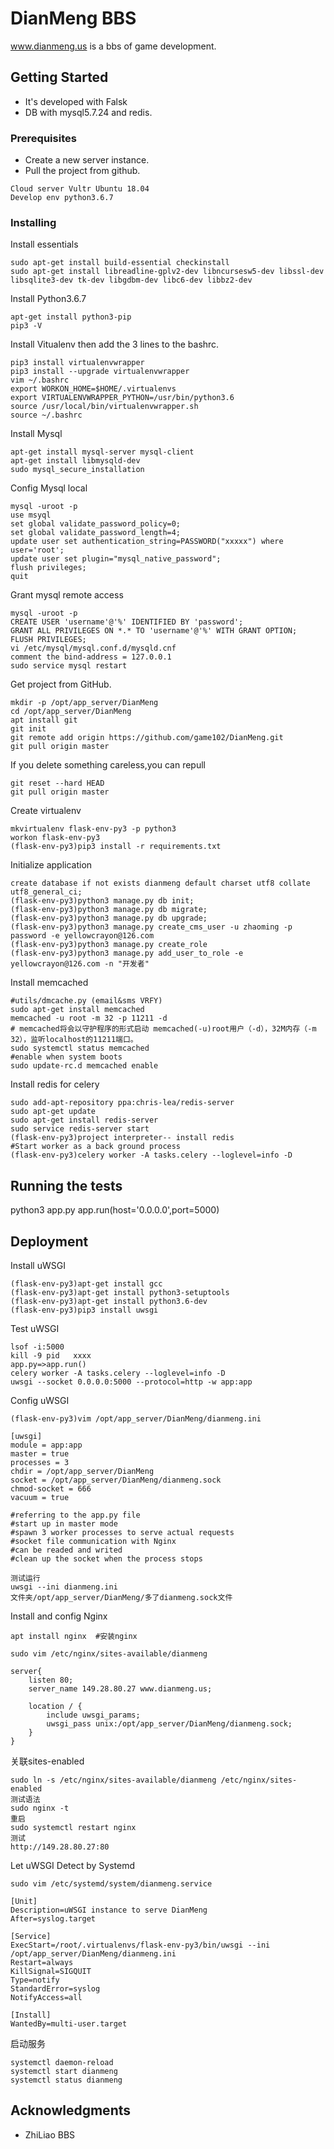 # DianMeng BBS

www.dianmeng.us is a bbs of game development.

## Getting Started

* It's developed with Falsk
* DB with mysql5.7.24 and redis.

### Prerequisites

* Create a new server instance.
* Pull the project from github.

```
Cloud server Vultr Ubuntu 18.04
Develop env python3.6.7
```

### Installing

Install essentials
```
sudo apt-get install build-essential checkinstall
sudo apt-get install libreadline-gplv2-dev libncursesw5-dev libssl-dev libsqlite3-dev tk-dev libgdbm-dev libc6-dev libbz2-dev
```

Install Python3.6.7 
```
apt-get install python3-pip
pip3 -V
```

Install Vitualenv then add the 3 lines to the bashrc.
```
pip3 install virtualenvwrapper
pip3 install --upgrade virtualenvwrapper
vim ~/.bashrc
export WORKON_HOME=$HOME/.virtualenvs
export VIRTUALENVWRAPPER_PYTHON=/usr/bin/python3.6
source /usr/local/bin/virtualenvwrapper.sh
source ~/.bashrc
```

Install Mysql
```
apt-get install mysql-server mysql-client
apt-get install libmysqld-dev
sudo mysql_secure_installation
```

Config Mysql local
```
mysql -uroot -p
use msyql
set global validate_password_policy=0;
set global validate_password_length=4;
update user set authentication_string=PASSWORD("xxxxx") where user='root';
update user set plugin="mysql_native_password";
flush privileges;
quit
```

Grant mysql remote access
```
mysql -uroot -p  
CREATE USER 'username'@'%' IDENTIFIED BY 'password';
GRANT ALL PRIVILEGES ON *.* TO 'username'@'%' WITH GRANT OPTION;
FLUSH PRIVILEGES;
vi /etc/mysql/mysql.conf.d/mysqld.cnf
comment the bind-address = 127.0.0.1
sudo service mysql restart
```

Get project from GitHub.
```
mkdir -p /opt/app_server/DianMeng
cd /opt/app_server/DianMeng
apt install git
git init
git remote add origin https://github.com/game102/DianMeng.git
git pull origin master
```

If you delete something careless,you can repull
```
git reset --hard HEAD
git pull origin master
```

Create virtualenv
```
mkvirtualenv flask-env-py3 -p python3
workon flask-env-py3
(flask-env-py3)pip3 install -r requirements.txt
```

Initialize application
```
create database if not exists dianmeng default charset utf8 collate utf8_general_ci;
(flask-env-py3)python3 manage.py db init;
(flask-env-py3)python3 manage.py db migrate;
(flask-env-py3)python3 manage.py db upgrade;
(flask-env-py3)python3 manage.py create_cms_user -u zhaoming -p password -e yellowcrayon@126.com
(flask-env-py3)python3 manage.py create_role
(flask-env-py3)python3 manage.py add_user_to_role -e yellowcrayon@126.com -n "开发者"
```

Install memcached 
```
#utils/dmcache.py (email&sms VRFY)
sudo apt-get install memcached
memcached -u root -m 32 -p 11211 -d
# memcached将会以守护程序的形式启动 memcached(-u)root用户（-d），32M内存（-m 32），监听localhost的11211端口。
sudo systemctl status memcached
#enable when system boots
sudo update-rc.d memcached enable
```

Install redis for celery
```
sudo add-apt-repository ppa:chris-lea/redis-server
sudo apt-get update
sudo apt-get install redis-server
sudo service redis-server start
(flask-env-py3)project interpreter-- install redis
#Start worker as a back ground process
(flask-env-py3)celery worker -A tasks.celery --loglevel=info -D
```

## Running the tests

python3 app.py
app.run(host='0.0.0.0',port=5000)

## Deployment

Install uWSGI
```
(flask-env-py3)apt-get install gcc
(flask-env-py3)apt-get install python3-setuptools
(flask-env-py3)apt-get install python3.6-dev
(flask-env-py3)pip3 install uwsgi
```

Test uWSGI
```
lsof -i:5000
kill -9 pid   xxxx
app.py=>app.run()
celery worker -A tasks.celery --loglevel=info -D
uwsgi --socket 0.0.0.0:5000 --protocol=http -w app:app
```

Config uWSGI
```
(flask-env-py3)vim /opt/app_server/DianMeng/dianmeng.ini

[uwsgi]
module = app:app
master = true
processes = 3
chdir = /opt/app_server/DianMeng
socket = /opt/app_server/DianMeng/dianmeng.sock
chmod-socket = 666      
vacuum = true		

#referring to the app.py file
#start up in master mode
#spawn 3 worker processes to serve actual requests
#socket file communication with Nginx
#can be readed and writed
#clean up the socket when the process stops

测试运行
uwsgi --ini dianmeng.ini
文件夹/opt/app_server/DianMeng/多了dianmeng.sock文件
```

Install and config Nginx
```
apt install nginx  #安装nginx

sudo vim /etc/nginx/sites-available/dianmeng

server{
	listen 80;
	server_name 149.28.80.27 www.dianmeng.us;

	location / {
		include uwsgi_params;
		uwsgi_pass unix:/opt/app_server/DianMeng/dianmeng.sock;
	}
}
```

关联sites-enabled
```
sudo ln -s /etc/nginx/sites-available/dianmeng /etc/nginx/sites-enabled
测试语法
sudo nginx -t
重启
sudo systemctl restart nginx
测试
http://149.28.80.27:80
```

Let uWSGI Detect by Systemd
```
sudo vim /etc/systemd/system/dianmeng.service

[Unit]
Description=uWSGI instance to serve DianMeng
After=syslog.target

[Service]
ExecStart=/root/.virtualenvs/flask-env-py3/bin/uwsgi --ini /opt/app_server/DianMeng/dianmeng.ini
Restart=always
KillSignal=SIGQUIT
Type=notify
StandardError=syslog
NotifyAccess=all

[Install]
WantedBy=multi-user.target
```

启动服务
```
systemctl daemon-reload 
systemctl start dianmeng
systemctl status dianmeng
```

## Acknowledgments

* ZhiLiao BBS
